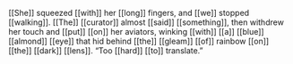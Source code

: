 [[She]] squeezed [[with]] her [[long]] fingers, and [[we]] stopped [[walking]]. [[The]] [[curator]] almost [[said]] [[something]], then withdrew her touch and [[put]] [[on]] her aviators, winking [[with]] [[a]] [[blue]] [[almond]] [[eye]] that hid behind [[the]] [[gleam]] [[of]] rainbow [[on]] [[the]] [[dark]] [[lens]]. “Too [[hard]] [[to]] translate.”  